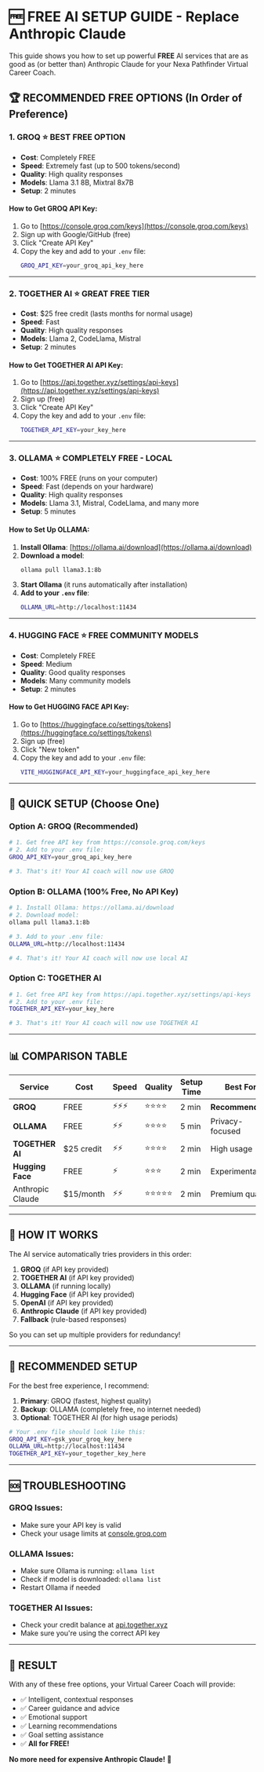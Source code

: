 # 🆓 **FREE AI SETUP GUIDE** - Replace Anthropic Claude

This guide shows you how to set up powerful **FREE** AI services that are as good as (or better than) Anthropic Claude for your Nexa Pathfinder Virtual Career Coach.

## 🏆 **RECOMMENDED FREE OPTIONS** (In Order of Preference)

### 1. **GROQ** ⭐ **BEST FREE OPTION**
- **Cost**: Completely FREE
- **Speed**: Extremely fast (up to 500 tokens/second)
- **Quality**: High quality responses
- **Models**: Llama 3.1 8B, Mixtral 8x7B
- **Setup**: 2 minutes

#### How to Get GROQ API Key:
1. Go to [https://console.groq.com/keys](https://console.groq.com/keys)
2. Sign up with Google/GitHub (free)
3. Click "Create API Key"
4. Copy the key and add to your `.env` file:
   ```bash
   GROQ_API_KEY=your_groq_api_key_here
   ```

---

### 2. **TOGETHER AI** ⭐ **GREAT FREE TIER**
- **Cost**: $25 free credit (lasts months for normal usage)
- **Speed**: Fast
- **Quality**: High quality responses
- **Models**: Llama 2, CodeLlama, Mistral
- **Setup**: 2 minutes

#### How to Get TOGETHER AI API Key:
1. Go to [https://api.together.xyz/settings/api-keys](https://api.together.xyz/settings/api-keys)
2. Sign up (free)
3. Click "Create API Key"
4. Copy the key and add to your `.env` file:
   ```bash
   TOGETHER_API_KEY=your_key_here
   ```

---

### 3. **OLLAMA** ⭐ **COMPLETELY FREE - LOCAL**
- **Cost**: 100% FREE (runs on your computer)
- **Speed**: Fast (depends on your hardware)
- **Quality**: High quality responses
- **Models**: Llama 3.1, Mistral, CodeLlama, and many more
- **Setup**: 5 minutes

#### How to Set Up OLLAMA:
1. **Install Ollama**: [https://ollama.ai/download](https://ollama.ai/download)
2. **Download a model**:
   ```bash
   ollama pull llama3.1:8b
   ```
3. **Start Ollama** (it runs automatically after installation)
4. **Add to your `.env` file**:
   ```bash
   OLLAMA_URL=http://localhost:11434
   ```

---

### 4. **HUGGING FACE** ⭐ **FREE COMMUNITY MODELS**
- **Cost**: Completely FREE
- **Speed**: Medium
- **Quality**: Good quality responses
- **Models**: Many community models
- **Setup**: 2 minutes

#### How to Get HUGGING FACE API Key:
1. Go to [https://huggingface.co/settings/tokens](https://huggingface.co/settings/tokens)
2. Sign up (free)
3. Click "New token"
4. Copy the key and add to your `.env` file:
   ```bash
   VITE_HUGGINGFACE_API_KEY=your_huggingface_api_key_here
   ```

---

## 🚀 **QUICK SETUP (Choose One)**

### **Option A: GROQ (Recommended)**
```bash
# 1. Get free API key from https://console.groq.com/keys
# 2. Add to your .env file:
GROQ_API_KEY=your_groq_api_key_here

# 3. That's it! Your AI coach will now use GROQ
```

### **Option B: OLLAMA (100% Free, No API Key)**
```bash
# 1. Install Ollama: https://ollama.ai/download
# 2. Download model:
ollama pull llama3.1:8b

# 3. Add to your .env file:
OLLAMA_URL=http://localhost:11434

# 4. That's it! Your AI coach will now use local AI
```

### **Option C: TOGETHER AI**
```bash
# 1. Get free API key from https://api.together.xyz/settings/api-keys
# 2. Add to your .env file:
TOGETHER_API_KEY=your_key_here

# 3. That's it! Your AI coach will now use TOGETHER AI
```

---

## 📊 **COMPARISON TABLE**

| Service | Cost | Speed | Quality | Setup Time | Best For |
|---------|------|-------|---------|------------|----------|
| **GROQ** | FREE | ⚡⚡⚡ | ⭐⭐⭐⭐ | 2 min | **Recommended** |
| **OLLAMA** | FREE | ⚡⚡ | ⭐⭐⭐⭐ | 5 min | Privacy-focused |
| **TOGETHER AI** | $25 credit | ⚡⚡ | ⭐⭐⭐⭐ | 2 min | High usage |
| **Hugging Face** | FREE | ⚡ | ⭐⭐⭐ | 2 min | Experimentation |
| Anthropic Claude | $15/month | ⚡⚡ | ⭐⭐⭐⭐⭐ | 2 min | Premium quality |

---

## 🔧 **HOW IT WORKS**

The AI service automatically tries providers in this order:
1. **GROQ** (if API key provided)
2. **TOGETHER AI** (if API key provided)
3. **OLLAMA** (if running locally)
4. **Hugging Face** (if API key provided)
5. **OpenAI** (if API key provided)
6. **Anthropic Claude** (if API key provided)
7. **Fallback** (rule-based responses)

So you can set up multiple providers for redundancy!

---

## 🎯 **RECOMMENDED SETUP**

For the best free experience, I recommend:

1. **Primary**: GROQ (fastest, highest quality)
2. **Backup**: OLLAMA (completely free, no internet needed)
3. **Optional**: TOGETHER AI (for high usage periods)

```bash
# Your .env file should look like this:
GROQ_API_KEY=gsk_your_groq_key_here
OLLAMA_URL=http://localhost:11434
TOGETHER_API_KEY=your_together_key_here
```

---

## 🆘 **TROUBLESHOOTING**

### GROQ Issues:
- Make sure your API key is valid
- Check your usage limits at [console.groq.com](https://console.groq.com)

### OLLAMA Issues:
- Make sure Ollama is running: `ollama list`
- Check if model is downloaded: `ollama list`
- Restart Ollama if needed

### TOGETHER AI Issues:
- Check your credit balance at [api.together.xyz](https://api.together.xyz)
- Make sure you're using the correct API key

---

## 🎉 **RESULT**

With any of these free options, your Virtual Career Coach will provide:
- ✅ Intelligent, contextual responses
- ✅ Career guidance and advice
- ✅ Emotional support
- ✅ Learning recommendations
- ✅ Goal setting assistance
- ✅ **All for FREE!**

**No more need for expensive Anthropic Claude!** 🎊
